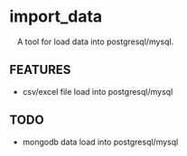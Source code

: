 # import_data

&emsp;A tool for load  data into postgresql/mysql.

## FEATURES

+ csv/excel file load into postgresql/mysql

## TODO

+ mongodb data load into postgresql/mysql